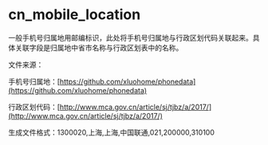 # cn_mobile_location

一般手机号归属地用邮编标识，此处将手机号归属地与行政区划代码关联起来。具体关联字段是归属地中省市名称与行政区划表中的名称。

文件来源：

手机号归属地：[https://github.com/xluohome/phonedata](https://github.com/xluohome/phonedata)

行政区划代码：[http://www.mca.gov.cn/article/sj/tjbz/a/2017/](http://www.mca.gov.cn/article/sj/tjbz/a/2017/)

生成文件格式：1300020,上海,上海,中国联通,021,200000,310100